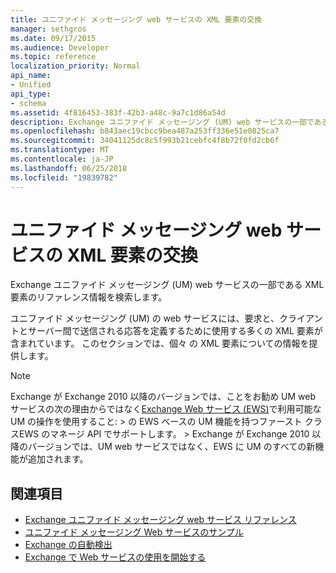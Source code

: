```yaml
---
title: ユニファイド メッセージング web サービスの XML 要素の交換
manager: sethgros
ms.date: 09/17/2015
ms.audience: Developer
ms.topic: reference
localization_priority: Normal
api_name:
- Unified
api_type:
- schema
ms.assetid: 4f816453-383f-42b3-a48c-9a7c1d86a54d
description: Exchange ユニファイド メッセージング (UM) web サービスの一部である XML 要素のリファレンス情報を検索します。
ms.openlocfilehash: b843aec19cbcc9bea487a253ff336e51e0825ca7
ms.sourcegitcommit: 34041125dc8c5f993b21cebfc4f8b72f0fd2cb6f
ms.translationtype: MT
ms.contentlocale: ja-JP
ms.lasthandoff: 06/25/2018
ms.locfileid: "19839782"
---
```

# <a name="unified-messaging-web-service-xml-elements-for-exchange"></a>ユニファイド メッセージング web サービスの XML 要素の交換

Exchange ユニファイド メッセージング (UM) web サービスの一部である XML 要素のリファレンス情報を検索します。
  
ユニファイド メッセージング (UM) の web サービスには、要求と、クライアントとサーバー間で送信される応答を定義するために使用する多くの XML 要素が含まれています。 このセクションでは、個々 の XML 要素についての情報を提供します。
  
> [!NOTE]
>  Exchange が Exchange 2010 以降のバージョンでは、ことをお勧め UM web サービスの次の理由からではなく[Exchange Web サービス (EWS)](http://msdn.microsoft.com/library/60285497-0c4e-4e51-84e1-34dd6d89a5d8%28Office.15%29.aspx)で利用可能な UM の操作を使用すること: > の EWS ベースの UM 機能を持つファースト クラスEWS のマネージ API でサポートします。 > Exchange が Exchange 2010 以降のバージョンでは、UM web サービスではなく、EWS に UM のすべての新機能が追加されます。 
  
## <a name="see-also"></a>関連項目

- [Exchange ユニファイド メッセージング web サービス リファレンス](unified-messaging-web-service-reference-for-exchange.md)
- [ユニファイド メッセージング Web サービスのサンプル](http://www.microsoft.com/en-us/download/details.aspx?id=14832)
- [Exchange の自動検出](../exchange-web-services/autodiscover-for-exchange.md)
- [Exchange で Web サービスの使用を開始する](../exchange-web-services/start-using-web-services-in-exchange.md)
    

